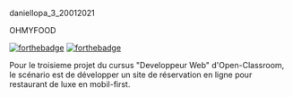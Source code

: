 daniellopa_3_20012021

OHMYFOOD

[![forthebadge](https://forthebadge.com/images/badges/validated-html5.svg)](https://forthebadge.com)
[![forthebadge](https://forthebadge.com/images/badges/uses-css.svg)](https://forthebadge.com)

Pour le troisieme projet du cursus "Developpeur Web" d'Open-Classroom, le scénario est de développer un site de réservation en ligne pour restaurant de luxe
en mobil-first.


